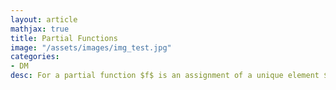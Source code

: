 ```yaml
---
layout: article
mathjax: true
title: Partial Functions
image: "/assets/images/img_test.jpg"
categories:
- DM
desc: For a partial function $f$ is an assignment of a unique element $a$ (in a subset of Domain of $A$ called domain of definition) to a unique element $b \in B$.

































































































































































































































































































































































 
imagealt: 
---
```


For a partial function $f$ is an assignment of a unique element $a$ (in a subset of [Domain]({% post_url 2020-05-26-domain %}) of $A$ called *domain of definition*) to a unique element $b \in B$.


































































































































































































































































































































































Elements not present *domain of definition* of $A$ are called *undefined*.


































































































































































































































































































































































When [Domain]({% post_url 2020-05-26-domain %}) is same as *domain of definition* the function is called *total function*.